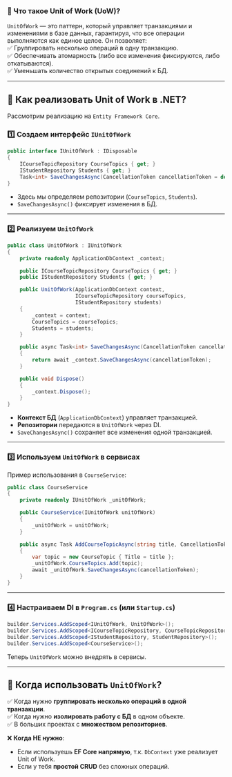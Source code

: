 ### 🔹 Что такое **Unit of Work (UoW)**?

`UnitOfWork` — это паттерн, который управляет транзакциями и изменениями в базе данных, гарантируя, что все операции выполняются как единое целое. Он позволяет:  
✅ Группировать несколько операций в одну транзакцию.  
✅ Обеспечивать атомарность (либо все изменения фиксируются, либо откатываются).  
✅ Уменьшать количество открытых соединений к БД.

---

## 🔹 **Как реализовать Unit of Work в .NET?**

Рассмотрим реализацию на `Entity Framework Core`.

### 1️⃣ **Создаем интерфейс `IUnitOfWork`**

```csharp
public interface IUnitOfWork : IDisposable
{
    ICourseTopicRepository CourseTopics { get; }
    IStudentRepository Students { get; }
    Task<int> SaveChangesAsync(CancellationToken cancellationToken = default);
}
```

- Здесь мы определяем репозитории (`CourseTopics`, `Students`).
- `SaveChangesAsync()` фиксирует изменения в БД.

---

### 2️⃣ **Реализуем `UnitOfWork`**

```csharp
public class UnitOfWork : IUnitOfWork
{
    private readonly ApplicationDbContext _context;

    public ICourseTopicRepository CourseTopics { get; }
    public IStudentRepository Students { get; }

    public UnitOfWork(ApplicationDbContext context, 
                      ICourseTopicRepository courseTopics,
                      IStudentRepository students)
    {
        _context = context;
        CourseTopics = courseTopics;
        Students = students;
    }

    public async Task<int> SaveChangesAsync(CancellationToken cancellationToken = default)
    {
        return await _context.SaveChangesAsync(cancellationToken);
    }

    public void Dispose()
    {
        _context.Dispose();
    }
}
```

- **Контекст БД** (`ApplicationDbContext`) управляет транзакцией.
- **Репозитории** передаются в `UnitOfWork` через DI.
- `SaveChangesAsync()` сохраняет все изменения одной транзакцией.

---

### 3️⃣ **Используем `UnitOfWork` в сервисах**

Пример использования в `CourseService`:

```csharp
public class CourseService
{
    private readonly IUnitOfWork _unitOfWork;

    public CourseService(IUnitOfWork unitOfWork)
    {
        _unitOfWork = unitOfWork;
    }

    public async Task AddCourseTopicAsync(string title, CancellationToken cancellationToken)
    {
        var topic = new CourseTopic { Title = title };
        _unitOfWork.CourseTopics.Add(topic);
        await _unitOfWork.SaveChangesAsync(cancellationToken);
    }
}
```

---

### 4️⃣ **Настраиваем DI в `Program.cs` (или `Startup.cs`)**

```csharp
builder.Services.AddScoped<IUnitOfWork, UnitOfWork>();
builder.Services.AddScoped<ICourseTopicRepository, CourseTopicRepository>();
builder.Services.AddScoped<IStudentRepository, StudentRepository>();
builder.Services.AddScoped<CourseService>();
```

Теперь `UnitOfWork` можно внедрять в сервисы.

---

## 🔹 **Когда использовать `UnitOfWork`?**

✅ Когда нужно **группировать несколько операций в одной транзакции**.  
✅ Когда нужно **изолировать работу с БД** в одном объекте.  
✅ В больших проектах с **множеством репозиториев**.

❌ **Когда НЕ нужно**:

- Если используешь **EF Core напрямую**, т.к. `DbContext` уже реализует Unit of Work.
- Если у тебя **простой CRUD** без сложных операций.